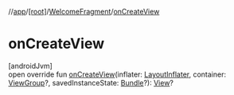 //[app](../../../index.md)/[[root]](../index.md)/[WelcomeFragment](index.md)/[onCreateView](on-create-view.md)

# onCreateView

[androidJvm]\
open override fun [onCreateView](on-create-view.md)(inflater: [LayoutInflater](https://developer.android.com/reference/kotlin/android/view/LayoutInflater.html), container: [ViewGroup](https://developer.android.com/reference/kotlin/android/view/ViewGroup.html)?, savedInstanceState: [Bundle](https://developer.android.com/reference/kotlin/android/os/Bundle.html)?): [View](https://developer.android.com/reference/kotlin/android/view/View.html)?
